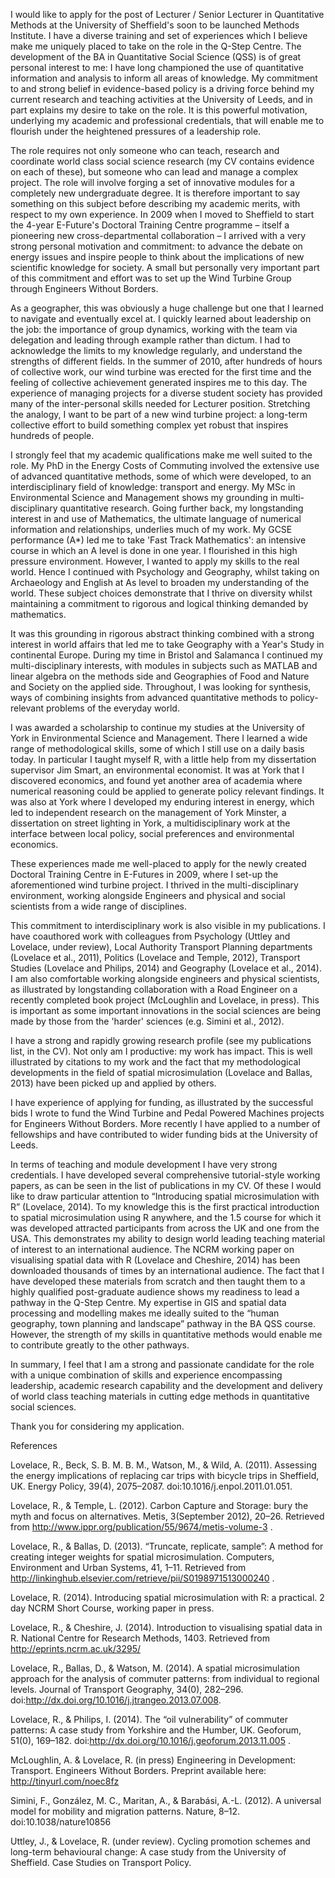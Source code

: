 I would like to apply for the post of Lecturer / Senior Lecturer in Quantitative Methods at the University of Sheffield's soon to be launched Methods Institute. I have a diverse training and set of experiences which I believe make me uniquely placed to take on the role in the Q-Step Centre. The development of the BA in Quantitative Social Science (QSS) is of great personal interest to me: I have long championed the use of quantitative information and analysis to inform all areas of knowledge. My commitment to and strong belief in evidence-based policy is a driving force behind my current research and teaching activities at the University of Leeds, and in part explains my desire to take on the role. It is this powerful motivation, underlying my academic and professional credentials, that will enable me to flourish under the heightened pressures of a leadership role.

The role requires not only someone who can teach, research and coordinate world class social science research (my CV contains evidence on each of these), but someone who can lead and manage a complex project. The role will involve forging a set of innovative modules for a completely new undergraduate degree. It is therefore important to say something on this subject before describing my academic merits, with respect to my own experience. In 2009 when I moved to Sheffield to start the 4-year E-Future's Doctoral Training Centre programme – itself a pioneering new cross-departmental collaboration – I arrived with a very strong personal motivation and commitment: to advance the debate on energy issues and inspire people to think about the implications of new scientific knowledge for society. A small but personally very important part of this commitment and effort was to set up the Wind Turbine Group through Engineers Without Borders.

As a geographer, this was obviously a huge challenge but one that I learned to navigate and eventually excel at. I quickly learned about leadership on the job: the importance of group dynamics, working with the team via delegation and leading through example rather than dictum. I had to acknowledge the limits to my knowledge regularly, and understand the strengths of different fields. In the summer of 2010, after hundreds of hours of collective work, our wind turbine was erected for the first time and the feeling of collective achievement generated inspires me to this day. The experience of managing projects for a diverse student society has provided many of the inter-personal skills needed for Lecturer position. Stretching the analogy, I want to be part of a new wind turbine project: a long-term collective effort to build something complex yet robust that inspires hundreds of people.

I strongly feel that my academic qualifications make me well suited to the role. My PhD in the Energy Costs of Commuting involved the extensive use of advanced quantitative methods, some of which were developed, to an interdisciplinary field of knowledge: transport and energy. My MSc in Environmental Science and Management shows my grounding in multi-disciplinary quantitative research. Going further back, my longstanding interest in and use of Mathematics, the ultimate language of numerical information and relationships, underlies much of my work. My GCSE performance (A*) led me to take 'Fast Track Mathematics': an intensive course in which an A level is done in one year. I flourished in this high pressure environment. However, I wanted to apply my skills to the real world. Hence I continued with Psychology and Geography, whilst taking on Archaeology and English at As level to broaden my understanding of the world. These subject choices demonstrate that I thrive on diversity whilst maintaining a commitment to rigorous and logical thinking demanded by mathematics.

It was this grounding in rigorous abstract thinking combined with a strong interest in world affairs that led me to take Geography with a Year's Study in continental Europe. During my time in Bristol and Salamanca I continued my multi-disciplinary interests, with modules in subjects such as MATLAB and linear algebra on the methods side and Geographies of Food and Nature and Society on the applied side. Throughout, I was looking for synthesis, ways of combining insights from advanced quantitative methods to policy-relevant problems of the everyday world.

I was awarded a scholarship to continue my studies at the University of York in Environmental Science and Management. There I learned a wide range of methodological skills, some of which I still use on a daily basis today. In particular I taught myself R, with a little help from my dissertation supervisor Jim Smart, an environmental economist. It was at York that I discovered economics, and found yet another area of academia where numerical reasoning could be applied to generate policy relevant findings. It was also at York where I developed my enduring interest in energy, which led to independent research on the management of York Minster, a dissertation on street lighting in York, a multidisciplinary work at the interface between local policy, social preferences and environmental economics.

These experiences made me well-placed to apply for the newly created Doctoral Training Centre in E-Futures in 2009, where I set-up the aforementioned wind turbine project. I thrived in the multi-disciplinary environment, working alongside Engineers and physical and social scientists from a wide range of disciplines.

This commitment to interdisciplinary work is also visible in my publications. I have coauthored work with colleagues from Psychology (Uttley and Lovelace, under review), Local Authority Transport Planning departments (Lovelace et al., 2011), Politics (Lovelace and Temple, 2012), Transport Studies (Lovelace and Philips, 2014) and Geography (Lovelace et al., 2014). I am also comfortable working alongside engineers and physical scientists, as illustrated by longstanding collaboration with a Road Engineer on a recently completed book project (McLoughlin and Lovelace, in press). This is important as some important innovations in the social sciences are being made by those from the 'harder' sciences (e.g. Simini et al., 2012).

I have a strong and rapidly growing research profile (see my publications list, in the CV). Not only am I productive: my work has impact. This is well illustrated by citations to my work and the fact that my methodological developments in the field of spatial microsimulation (Lovelace and Ballas, 2013) have been picked up and applied by others.

I have experience of applying for funding, as illustrated by the successful bids I wrote to fund the Wind Turbine and Pedal Powered Machines projects for Engineers Without Borders. More recently I have applied to a number of fellowships and have contributed to wider funding bids at the University of Leeds.

In terms of teaching and module development I have very strong credentials. I have developed several comprehensive tutorial-style working papers, as can be seen in the list of publications in my CV. Of these I would like to draw particular attention to “Introducing spatial microsimulation with R” (Lovelace, 2014). To my knowledge this is the first practical introduction to spatial microsimulation using R anywhere, and the 1.5 course for which it was developed attracted participants from across the UK and one from the USA. This demonstrates my ability to design world leading teaching material of interest to an international audience. The NCRM working paper on visualising spatial data with R (Lovelace and Cheshire, 2014) has been downloaded thousands of times by an international audience. The fact that I have developed these materials from scratch and then taught them to a highly qualified post-graduate audience shows my readiness to lead a pathway in the Q-Step Centre. My expertise in GIS and spatial data processing and modelling makes me ideally suited to the “human geography, town planning and landscape” pathway in the BA QSS course. However, the strength of my skills in quantitative methods would enable me to contribute greatly to the other pathways.

In summary, I feel that I am a strong and passionate candidate for the role with a unique combination of skills and experience encompassing leadership, academic research capability and the development and delivery of world class teaching materials in cutting edge methods in quantitative social sciences.

Thank you for considering my application.


References

Lovelace, R., Beck, S. B. M. B. M., Watson, M., & Wild, A. (2011). Assessing the energy implications of replacing car trips with bicycle trips in Sheffield, UK. Energy Policy, 39(4), 2075–2087. doi:10.1016/j.enpol.2011.01.051.

Lovelace, R., & Temple, L. (2012). Carbon Capture and Storage: bury the myth and focus on alternatives. Metis, 3(September 2012), 20–26. Retrieved from http://www.ippr.org/publication/55/9674/metis-volume-3 .

Lovelace, R., & Ballas, D. (2013). “Truncate, replicate, sample”: A method for creating integer weights for spatial microsimulation. Computers, Environment and Urban Systems, 41, 1–11. Retrieved from http://linkinghub.elsevier.com/retrieve/pii/S0198971513000240 .

Lovelace, R. (2014). Introducing spatial microsimulation with R: a practical. 2 day NCRM Short Course, working paper in press.

Lovelace, R., & Cheshire, J. (2014). Introduction to visualising spatial data in R. National Centre for Research Methods, 1403. Retrieved from http://eprints.ncrm.ac.uk/3295/

Lovelace, R., Ballas, D., & Watson, M. (2014). A spatial microsimulation approach for the analysis of commuter patterns: from individual to regional levels. Journal of Transport Geography, 34(0), 282–296. doi:http://dx.doi.org/10.1016/j.jtrangeo.2013.07.008.

Lovelace, R., & Philips, I. (2014). The “oil vulnerability” of commuter patterns: A case study from Yorkshire and the Humber, UK. Geoforum, 51(0), 169–182. doi:http://dx.doi.org/10.1016/j.geoforum.2013.11.005 .

McLoughlin, A. & Lovelace, R. (in press) Engineering in Development: Transport. Engineers Without Borders. Preprint available here: http://tinyurl.com/noec8fz

Simini, F., González, M. C., Maritan, A., & Barabási, A.-L. (2012). A universal model for mobility and migration patterns. Nature, 8–12. doi:10.1038/nature10856

Uttley, J., & Lovelace, R. (under review). Cycling promotion schemes and long-term behavioural change: A case study from the University of Sheffield. Case Studies on Transport Policy.
